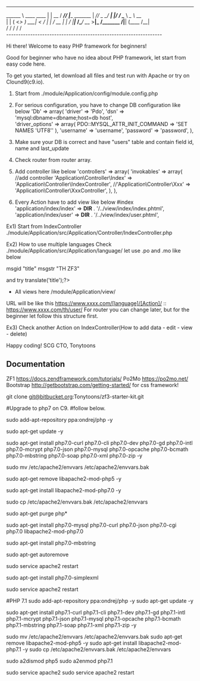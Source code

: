 

__________               __      _________ __                
\______   \ ____   ____ |  | __ /   _____//  |______ _______ 
 |       _//  _ \_/ ___\|  |/ / \_____  \\   __\__  \\_  __ \
 |    |   (  <_> )  \___|    <  /        \|  |  / __ \|  | \/
 |____|_  /\____/ \___  >__|_ \/_______  /|__| (____  /__|   
        \/            \/     \/        \/           \/       
    ----------------------------------------------------------------- 

Hi there! Welcome to easy PHP framework for beginners!

Good for beginner who have no idea about PHP framework, let start from easy code here.

To get you started, let download all files and test run with Apache or try on Clound9(c9.io).

1) Start from ./module/Application/config/module.config.php

2) For serious configuration, you have to change DB configuration like below
'Db' => array(
        'driver' => 'Pdo',
        'dsn' => 'mysql:dbname=dbname;host=db host',   
        'driver_options' => array( 
            PDO::MYSQL_ATTR_INIT_COMMAND => 'SET NAMES \'UTF8\''
        ),
        'username' => 'username',
        'password' => 'password', 
    ),

3) Make sure your DB is correct and have "users" table and contain field id, name and last_update

4) Check router from router array.

5) Add controller like below
'controllers' => array(
        'invokables' => array(
            //add controller
            'Application\Controller\Index' => 'Application\Controller\IndexController',
            //'Application\Controller\Xxx' => 'Application\Controller\XxxController',
        ),
    ),
    
6) Every Action have to add view like below
#index
'application/index/index' => __DIR__ . '/../view/index/index.phtml',
'application/index/user' => __DIR__ . '/../view/index/user.phtml',


Ex1)
Start from IndexController ./module/Application/src/Application/Controller/IndexController.php

Ex2)
How to use multiple languages
Check ./module/Application/src/Application/language/
let use .po and .mo
like below

msgid "title"
msgstr "TH ZF3"

and try <?=$this->translate('title');?>

* All views here /module/Application/view/

URL will be like this https://www.xxxx.com/[language]/[Action]/ :: https://www.xxxx.com/th/user/
For router you can change later, but for the beginner let follow this structure first.

Ex3)
Check another Action on IndexController(How to add data - edit - view - delete)

Happy coding!
SCG CTO,
Tonytoons


## Documentation

ZF1 https://docs.zendframework.com/tutorials/
Po2Mo https://po2mo.net/
Bootstrap http://getbootstrap.com/getting-started/ for css framework!

git clone git@bitbucket.org:Tonytoons/zf3-starter-kit.git


#Upgrade to php7 on C9. #follow below.

sudo add-apt-repository ppa:ondrej/php -y

sudo apt-get update -y

sudo apt-get install php7.0-curl php7.0-cli php7.0-dev php7.0-gd php7.0-intl php7.0-mcrypt php7.0-json php7.0-mysql php7.0-opcache php7.0-bcmath php7.0-mbstring php7.0-soap php7.0-xml php7.0-zip -y

sudo mv /etc/apache2/envvars /etc/apache2/envvars.bak

sudo apt-get remove libapache2-mod-php5 -y

sudo apt-get install libapache2-mod-php7.0 -y

sudo cp /etc/apache2/envvars.bak /etc/apache2/envvars

sudo apt-get purge php*

sudo apt-get install php7.0-mysql php7.0-curl php7.0-json php7.0-cgi  php7.0 libapache2-mod-php7.0

sudo apt-get install php7.0-mbstring

sudo apt-get autoremove

sudo service apache2 restart

sudo apt-get install php7.0-simplexml

sudo service apache2 restart


#PHP 7.1
sudo add-apt-repository ppa:ondrej/php -y
sudo apt-get update -y

sudo apt-get install php7.1-curl php7.1-cli php7.1-dev php7.1-gd php7.1-intl php7.1-mcrypt php7.1-json php7.1-mysql php7.1-opcache php7.1-bcmath php7.1-mbstring php7.1-soap php7.1-xml php7.1-zip -y

sudo mv /etc/apache2/envvars /etc/apache2/envvars.bak
sudo apt-get remove libapache2-mod-php5 -y
sudo apt-get install libapache2-mod-php7.1 -y
sudo cp /etc/apache2/envvars.bak /etc/apache2/envvars

sudo a2dismod php5
sudo a2enmod php7.1

sudo service apache2
sudo service apache2 restart